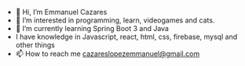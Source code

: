 - 👋 Hi, I’m Emmanuel Cazares
- 👀 I’m interested in programming, learn, videogames and cats.
- 🌱 I’m currently learning Spring Boot 3 and Java
-  I have knowledge in Javascript, react, html, css, firebase, mysql and other things 
- 📫 How to reach me cazareslopezemmanuel@gmail.com

<!---
Emmanuelcazlo/Emmanuelcazlo is a ✨ special ✨ repository because its `README.md` (this file) appears on your GitHub profile.
You can click the Preview link to take a look at your changes.
--->
